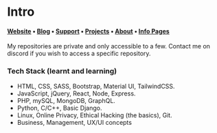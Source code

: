 
# Intro

<h4><a href="https://aspect.cx">Website</a> • <a href="https://aspect.cx/blog">Blog</a> • <a href="https://aspect.cx/about/support/">Support</a> • <a href="https://aspect.cx/projects">Projects</a> • <a href="https://aspect.cx/about">About</a> • <a href="https://aspect.cx/info">Info Pages</a></h4>

My repositories are private and only accessible to a few. Contact me on discord if you wish to access a specific repository.

<h3>Tech Stack (learnt and learning)</h3>

- HTML, CSS, SASS, Bootstrap, Material UI, TailwindCSS.
- JavaScript, jQuery, React, Node, Express.
- PHP, mySQL, MongoDB, GraphQL.
- Python, C/C++, Basic Django.
- Linux, Online Privacy, Ethical Hacking (the basics), Git.
- Business, Management, UX/UI concepts
